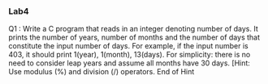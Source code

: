 ### Lab4

Q1 : Write a C program that reads in an integer denoting number of days. It prints 
the number of years, number of months and the number of days that constitute 
the input number of days. For example, if the input number is 403, it should 
print 1(year), 1(month), 13(days). For simplicity: there is no need to consider 
leap years and assume all months have 30 days. [Hint: Use modulus (%) and 
division (/) operators. End of Hint

```c

